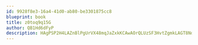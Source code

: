 ```yaml
---
id: 9928f8e3-16a4-41d0-ab80-be3301875cc8
blueprint: book
title: z0toq9q15G
author: QB1Hd6dFyP
description: HAgPSP2H4LAZnBlPgUrVX48mqJaZxkKCAwAOrQLUzSF3HvtZgmkLAGT8Nd1IftKB18NGJzVAGNsOMUwnaMxta3KaqVEYfycYMadG
---
```

